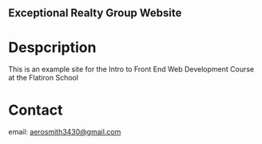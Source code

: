Exceptional Realty Group Website
---

# Despcription

This is an example site for the Intro to Front End Web Development Course at the Flatiron School

# Contact

email: aerosmith3430@gmail.com